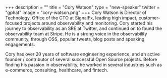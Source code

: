 +++
description = ""
title = "Cory Watson"
type = "new-speaker"
twitter = "gphat"
image = "cory-watson.png"
+++
Cory Watson is Director of Technology, Office of the CTO at SignalFx, leading high impact, customer-focused projects around observability and monitoring. Cory started his journey to observability as an SRE at Twitter, and continued on to found the observability team at Stripe. He is a strong voice in the observability community, through OSS, popular tweets, blog posts and speaking engagements.

Cory has over 20 years of software engineering experience, and an active founder / contributor of several successful Open Source projects. Before finding his passion in observability, he worked in several industries such as e-commerce, consulting, healthcare, and fintech.